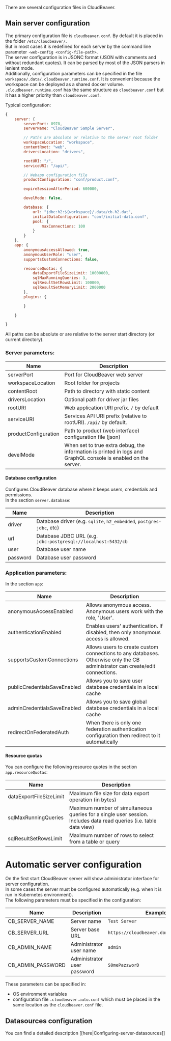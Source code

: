 There are several configuration files in CloudBeaver.

## Main server configuration 

The primary configuration file is `cloudbeaver.conf`. By default it is placed in the folder `/etc/cloudbeaver/`.  
But in most cases it is redefined for each server by the command line parameter `-web-config <config-file-path>`.  
The server configuration is in JSONC format (JSON with comments and without redundant quotes). It can be parsed by most of the JSON parsers in lenient mode.  
Additionally, configuration parameters can be specified in the file `workspace/.data/.cloudbeaver.runtime.conf`. It is convenient because the workspace can be deployed as a shared docker volume. `.cloudbeaver.runtime.conf` has the same structure as `cloudbeaver.conf` but it has a higher priority than `cloudbeaver.conf`.   


Typical configuration:
```js
{
    server: {
        serverPort: 8978,
        serverName: "CloudBeaver Sample Server",

        // Paths are absolute or relative to the server root folder
        workspaceLocation: "workspace",
        contentRoot: "web",
        driversLocation: "drivers",

        rootURI: "/",
        serviceURI: "/api/",

        // Webapp configuration file
        productConfiguration: "conf/product.conf",

        expireSessionAfterPeriod: 600000,

        develMode: false,

        database: {
            url: "jdbc:h2:${workspace}/.data/cb.h2.dat",
            initialDataConfiguration: "conf/initial-data.conf",
            pool: {
                maxConnections: 100
            }
        }
    },
    app: {
        anonymousAccessAllowed: true,
        anonymousUserRole: "user",
        supportsCustomConnections: false,

        resourceQuotas: {
            dataExportFileSizeLimit: 10000000,
            sqlMaxRunningQueries: 3,
            sqlResultSetRowsLimit: 100000,
            sqlResultSetMemoryLimit: 2000000
        },
        plugins: {

        }

    }

}
```

All paths can be absolute or are relative to the server start directory (or current directory).

### Server parameters:

Name|Description
---|---
serverPort | Port for CloudBeaver web server
workspaceLocation | Root folder for projects
contentRoot | Path to directory with static content
driversLocation | Optional path for driver jar files
rootURI | Web application URI prefix. `/` by default
serviceURI | Services API URI prefix (relative to rootURI). `/api/` by default.
productConfiguration | Path to product (web interface) configuration file (json)
develMode | When set to true extra debug, the information is printed in logs and GraphQL console is enabled on the server.

#### Database configuration

Configures CloudBeaver database where it keeps users, credentials and permissions.  
In the section `server.database`:

Name|Description
---|---
driver | Database driver (e.g. `sqlite`, `h2_embedded`, `postgres-jdbc`, etc)
url | Database JDBC URL (e.g. `jdbc:postgresql://localhost:5432/cb`
user | Database user name
password | Database user password


### Application parameters:

In the section `app`:

Name|Description
---|---
anonymousAccessEnabled | Allows anonymous access. Anonymous users work with the role, 'User'.
authenticationEnabled | Enables users' authentication. If disabled, then only anonymous access is allowed.
supportsCustomConnections | Allows users to create custom connections to any databases. Otherwise only the CB administrator can create/edit connections.
publicCredentialsSaveEnabled | Allows you to save user database credentials in a local cache
adminCredentialsSaveEnabled | Allows you to save global database credentials in a local cache
redirectOnFederatedAuth | When there is only one federation authentication configuration then redirect to it automatically

#### Resource quotas

You can configure the following resource quotes in the section `app.resourceQuotas`:

Name|Description
---|---
dataExportFileSizeLimit | Maximum file size for data export operation (in bytes)
sqlMaxRunningQueries | Maximum number of simultaneous queries for a single user session. Includes data read queries (i.e. table data view)
sqlResultSetRowsLimit | Maximum number of rows to select from a table or query

# Automatic server configuration

On the first start CloudBeaver server will show administrator interface for server configuration.  
In some cases the server must be configured automatically (e.g. when it is run in Kubernetes environment).  
The following parameters must be specified in the configuration:

Name|Description|Example
---|---|---
CB_SERVER_NAME | Server name | `Test Server`
CB_SERVER_URL | Server base URL | `https://cloudbeaver.domain.com:10000/`
CB_ADMIN_NAME | Administrator user name | `admin`
CB_ADMIN_PASSWORD | Administrator user password | `S0mePazzworD`

These parameters can be specified in:
- OS environment variables 
- configuration file `.cloudbeaver.auto.conf` which must be placed in the same location as the `cloudbeaver.conf` file.  

## Datasources configuration 

You can find a detailed description [[here|Configuring-server-datasources]]